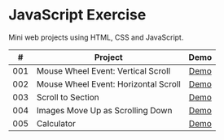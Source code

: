 # JavaScript Exercise

Mini web projects using HTML, CSS and JavaScript.

|  #  | Project                              |                                              Demo                                               |
| :-: | ------------------------------------ | :---------------------------------------------------------------------------------------------: |
| 001 | Mouse Wheel Event: Vertical Scroll   |          [Demo](https://javascript-small-projects-999.netlify.app/001-wheel-vertical/)          |
| 002 | Mouse Wheel Event: Horizontal Scroll |         [Demo](https://javascript-small-projects-999.netlify.app/002-wheel-horizontal/)         |
| 003 | Scroll to Section                    |        [Demo](https://javascript-small-projects-999.netlify.app/003-scroll-to-section/)         |
| 004 | Images Move Up as Scrolling Down     | [Demo](https://javascript-small-projects-999.netlify.app/004-images-move-up-as-scrolling-down/) |
| 005 | Calculator                           |            [Demo](https://javascript-small-projects-999.netlify.app/005-calculator/)            |

